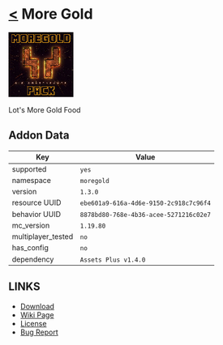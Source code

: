 # [<](../README.md) More Gold

![alt](pack_icon.png)

Lot's More Gold Food

## Addon Data

| Key                | Value    |
|--------------------|----------|
| supported          | `yes` |
| namespace          | `moregold` |
| version            | `1.3.0 ` |
| resource UUID            | `ebe601a9-616a-4d6e-9150-2c918c7c96f4` |
| behavior UUID            | `8878bd80-768e-4b36-acee-5271216c02e7` |
| mc_version         | `1.19.80` |
| multiplayer_tested | `no`     |
| has_config         | `no`     |
| dependency         | `Assets Plus v1.4.0`   |

## LINKS
- [Download](https://mcpedl.com/more-gold-bedrock-add-on/)
- [Wiki Page](https://github.com/legopitstop/addons/wiki/More_Gold)
- [License](https://license.lpsmods.dev)
- [Bug Report](https://github.com/legopitstop/addons/issues)